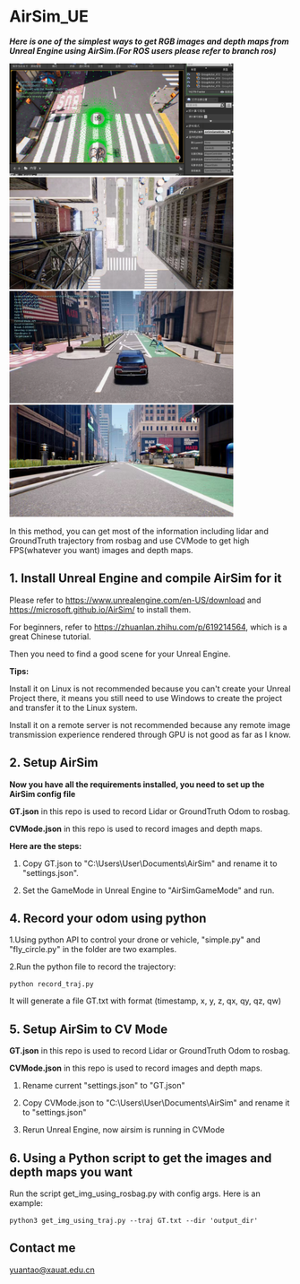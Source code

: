 # AirSim_UE
***Here is one of the simplest ways to get RGB images and depth maps from Unreal Engine using AirSim.(For ROS users please refer to branch ros)***

<img src="1.png" width="400" height="200">   <img src="2.jpg" width="400" height="200"> 
<img src="3.jpg" width="400" height="200">   <img src="4.jpg" width="400" height="200"> 

In this method, you can get most of the information including lidar and GroundTruth trajectory from rosbag and use CVMode to get high FPS(whatever you want) images and depth maps.

## 1. Install Unreal Engine and compile AirSim for it
Please refer to https://www.unrealengine.com/en-US/download and https://microsoft.github.io/AirSim/ to install them.

For beginners, refer to https://zhuanlan.zhihu.com/p/619214564, which is a great Chinese tutorial.

Then you need to find a good scene for your Unreal Engine.

**Tips:** 

Install it on Linux is not recommended because you can't create your Unreal Project there, it means you still need to use Windows to create the project and transfer it to the Linux system.

Install it on a remote server is not recommended because any remote image transmission experience rendered through GPU is not good as far as I know.

## 2. Setup AirSim

**Now you have all the requirements installed, you need to set up the AirSim config file**

**GT.json** in this repo is used to record Lidar or GroundTruth Odom to rosbag.

**CVMode.json** in this repo is used to record images and depth maps.

**Here are the steps:**

1. Copy GT.json to "C:\Users\User\Documents\AirSim" and rename it to "settings.json".

2. Set the GameMode in Unreal Engine to "AirSimGameMode" and run.

## 4. Record your odom using python

1.Using python API to control your drone or vehicle, "simple.py" and "fly_circle.py" in the folder are two examples.

2.Run the python file to record the trajectory:
```console
python record_traj.py
```
It will generate a file GT.txt with format (timestamp, x, y, z, qx, qy, qz, qw)

## 5. Setup AirSim to CV Mode

**GT.json** in this repo is used to record Lidar or GroundTruth Odom to rosbag.

**CVMode.json** in this repo is used to record images and depth maps.

1. Rename current "settings.json" to "GT.json"
  
2. Copy CVMode.json to "C:\Users\User\Documents\AirSim" and rename it to "settings.json"

3. Rerun Unreal Engine, now airsim is running in CVMode

## 6. Using a Python script to get the images and depth maps you want
Run the script get_img_using_rosbag.py with config args. Here is an example:

```console
python3 get_img_using_traj.py --traj GT.txt --dir 'output_dir'
```


## Contact me

yuantao@xauat.edu.cn


